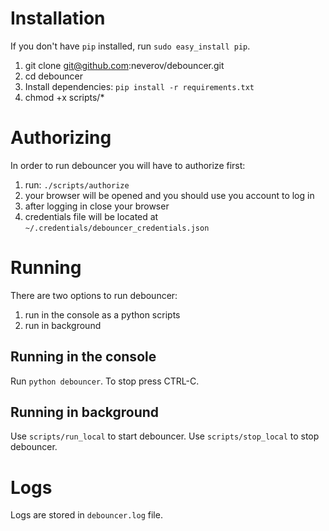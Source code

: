# Installation

If you don't have `pip` installed, run `sudo easy_install pip`.

1. git clone git@github.com:neverov/debouncer.git
2. cd debouncer
3. Install dependencies: `pip install -r requirements.txt`
4. chmod +x scripts/*

# Authorizing

In order to run debouncer you will have to authorize first:

1. run: `./scripts/authorize`
2. your browser will be opened and you should use you account to log in
3. after logging in close your browser
4. credentials file will be located at `~/.credentials/debouncer_credentials.json`

# Running

There are two options to run debouncer:

1. run in the console as a python scripts
2. run in background

## Running in the console

Run `python debouncer`.
To stop press CTRL-C.

## Running in background

Use `scripts/run_local` to start debouncer.
Use `scripts/stop_local` to stop debouncer.

# Logs

Logs are stored in `debouncer.log` file.